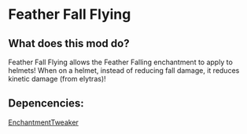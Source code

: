 # Feather Fall Flying

## What does this mod do?
Feather Fall Flying allows the Feather Falling enchantment to apply to helmets! When on a helmet, instead of reducing fall damage, it reduces kinetic damage (from elytras)!

## Depencencies:
[EnchantmentTweaker](https://github.com/Kingdom-of-Moon/EnchantmentTweaker/tree/1.17)
